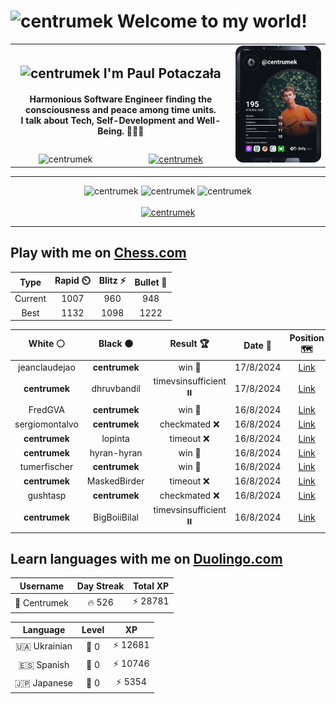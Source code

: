 <h1>
  <img
    src="https://emojis.slackmojis.com/emojis/images/1531849430/4246/blob-sunglasses.gif"
    width="30"
    alt="centrumek"
  />
  Welcome to my world!
</h1>

<table>
  <tbody>
    <tr>
      <td align="center" width="70%" colspan="2">
        <h2>
          <img
            src="https://raw.githubusercontent.com/MartinHeinz/MartinHeinz/master/wave.gif"
            width="30px"
            alt="centrumek"
          />
          I'm Paul Potaczała
        </h2>
        <h4>
          Harmonious Software Engineer finding the consciousness and peace among time units.
          <br/>
          I talk about Tech, Self-Development and Well-Being. 🌿🧘🚀
        </h4>
      </td>
      <td width="30%" rowspan="2">
        <a href="https://app.daily.dev/centrumek">
          <img
            src="./devcard.svg"
            alt="centrumek"
          />
        </a>
      </td>
    </tr>
    <tr align="center">
      <td>
        <img
          src="https://komarev.com/ghpvc/?username=centrumek&label=visitors&color=0e75b6&style=flat"
          alt="centrumek"
        >
      </td>
      <td>
        <a href="https://stackoverflow.com/users/14496012/centrumek">
          <img
            src="https://stackoverflow.com/users/flair/14496012.png?theme=dark"
            alt="centrumek"
          >
        </a>
      </td>
    </tr>
  </tbody>
</table>

---
<div align="center">
  <img 
    src="https://github-readme-stats.vercel.app/api?username=centrumek&show_icons=true&count_private=true&theme=dark&hide_border=true&hide=issues,contribs&bg_color=00000000"
    alt="centrumek"
  />
  <img
    src="https://github-readme-stats.vercel.app/api/top-langs/?username=centrumek&layout=compact&hide_border=true&theme=dark&bg_color=00000000&langs_count=6&exclude_repo=air-statistic-app"
    alt="centrumek"
  />
  <img 
    src="https://github-readme-streak-stats.herokuapp.com?user=centrumek&theme=dark&hide_border=true&background=FFFFFF00"
    alt="centrumek"
  />
  <br/>
  <br/>
  <a href="https://www.buymeacoffee.com/centrumek">
    <img
      src="https://cdn.buymeacoffee.com/buttons/v2/default-orange.png"
      height="50"
      width="210"
      alt="centrumek"
    />
  </a>
</div>

---

## Play with me on [Chess.com](https://www.chess.com/member/centrumek)

<div align="center">
<!--START_SECTION:chessStats-->
<!-- Automatically generated with https://github.com/Balastrong/chess-stats-action -->

| Type | Rapid ⏲️ | Blitz ⚡ | Bullet 🔫 |
|:---:|:---:|:---:|:---:|
| Current | 1007 | 960 | 948 |
| Best | 1132 | 1098 | 1222 |

| White ⚪ | Black ⚫ | Result 🏆 | Date 📅 | Position 🗺️ | Type 🕕 |
|:---:|:---:|:---:|:---:|:---:|:---:|
| jeanclaudejao | **centrumek** | win 🥇 | 17/8/2024 | <a href="http://www.ee.unb.ca/cgi-bin/tervo/fen.pl?select=2kr4/7p/8/5p2/1RP2K2/1n4P1/P2rb1PP/8 w - -">Link</a> | Bullet |
| **centrumek** | dhruvbandil | timevsinsufficient ⏸️ | 17/8/2024 | <a href="http://www.ee.unb.ca/cgi-bin/tervo/fen.pl?select=8/5K2/8/2q5/2k5/8/1p6/8 b - -">Link</a> | Bullet |
| FredGVA | **centrumek** | win 🥇 | 16/8/2024 | <a href="http://www.ee.unb.ca/cgi-bin/tervo/fen.pl?select=8/4k1b1/8/BbP1p2p/4B3/1R2P3/1PP3PP/5rK1 w - -">Link</a> | Bullet |
| sergiomontalvo | **centrumek** | checkmated ❌ | 16/8/2024 | <a href="http://www.ee.unb.ca/cgi-bin/tervo/fen.pl?select=8/p3Q1R1/2pk4/3pp3/3Pp3/8/PrP3P1/5RK1 b - -">Link</a> | Bullet |
| **centrumek** | lopinta | timeout ❌ | 16/8/2024 | <a href="http://www.ee.unb.ca/cgi-bin/tervo/fen.pl?select=4r1k1/1q3ppp/p3p3/1b3P2/8/1K6/PP5P/8 w - -">Link</a> | Bullet |
| **centrumek** | hyran-hyran | win 🥇 | 16/8/2024 | <a href="http://www.ee.unb.ca/cgi-bin/tervo/fen.pl?select=4R1Q1/3p2pk/6rp/p1p2r1q/P7/5P2/5R1P/7K b - -">Link</a> | Bullet |
| tumerfischer | **centrumek** | win 🥇 | 16/8/2024 | <a href="http://www.ee.unb.ca/cgi-bin/tervo/fen.pl?select=2k5/pp1n3r/2p5/3pp2P/3P4/3N4/PPP3RK/2q5 w - -">Link</a> | Bullet |
| **centrumek** | MaskedBirder | timeout ❌ | 16/8/2024 | <a href="http://www.ee.unb.ca/cgi-bin/tervo/fen.pl?select=8/8/3K4/6pp/3B1pk1/3r4/8/8 w - -">Link</a> | Bullet |
| gushtasp | **centrumek** | checkmated ❌ | 16/8/2024 | <a href="http://www.ee.unb.ca/cgi-bin/tervo/fen.pl?select=r6r/1p1Bn1bp/1P2Pkp1/5pB1/p7/5N2/5PPP/3R1RK1 b - -">Link</a> | Bullet |
| **centrumek** | BigBoiiBilal | timevsinsufficient ⏸️ | 16/8/2024 | <a href="http://www.ee.unb.ca/cgi-bin/tervo/fen.pl?select=8/8/8/2PR4/3N4/2K5/8/4k3 w - -">Link</a> | Bullet |

<!--END_SECTION:chessStats-->
</div>

## Learn languages with me on [Duolingo.com](https://www.duolingo.com/profile/Centrumek)

<div align="center">
<!--START_SECTION:duolingoStats-->
<!-- Automatically generated with https://github.com/centrumek/duolingo-readme-stats-->

| Username | Day Streak | Total XP |
|:---:|:---:|:---:|
| 👤 Centrumek | 🔥 526 | ⚡ 28781 |

| Language | Level | XP |
|:---:|:---:|:---:|
| 🇺🇦 Ukrainian | 👑 0 | ⚡ 12681 |
| 🇪🇸 Spanish | 👑 0 | ⚡ 10746 |
| 🇯🇵 Japanese | 👑 0 | ⚡ 5354 |

<!--END_SECTION:duolingoStats-->
</div>
<!--
**centrumek/centrumek** is a ✨ _special_ ✨ repository because its `README.md` (this file) appears on your GitHub profile.

Here are some ideas to get you started:

- 🔭 I’m currently working on ...
- 🌱 I’m currently learning ...
- 👯 I’m looking to collaborate on ...
- 🤔 I’m looking for help with ...
- 💬 Ask me about ...
- 📫 How to reach me: ...
- 😄 Pronouns: ...
- ⚡ Fun fact: ...
-->
